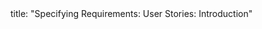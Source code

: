 <frontmatter>
title: "Specifying Requirements: User Stories: Introduction"
</frontmatter>

<include src="unit-inPage-asFlat.md" boilerplate />
